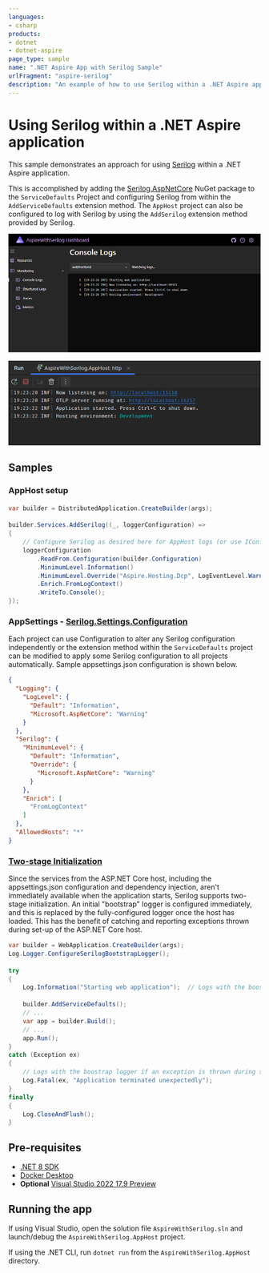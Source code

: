 ```yaml
---
languages:
- csharp
products:
- dotnet
- dotnet-aspire
page_type: sample
name: ".NET Aspire App with Serilog Sample"
urlFragment: "aspire-serilog"
description: "An example of how to use Serilog within a .NET Aspire app."
---
```


# Using Serilog within a .NET Aspire application

This sample demonstrates an approach for using [Serilog](https://github.com/serilog/serilog) within a .NET Aspire application.

This is accomplished by adding the [Serilog.AspNetCore](https://github.com/serilog/serilog-aspnetcore) NuGet package to the `ServiceDefaults` Project and configuring Serilog from within the `AddServiceDefaults` extension method. The `AppHost` project can also be configured to log with Serilog by using the `AddSerilog` extension method provided by Serilog.

![Screenshot of Aspire Dashboard showing logs of the Web Frontend Project written with Serilog](./images/dashboard-serilog-console-logs.png)

![Screenshot of AppHost logs written with Serilog](./images/apphost-serilog-console-logs.png)

## Samples

### AppHost setup

```csharp
var builder = DistributedApplication.CreateBuilder(args);

builder.Services.AddSerilog((_, loggerConfiguration) =>
{
    // Configure Serilog as desired here for AppHost logs (or use IConfiguration)
    loggerConfiguration
        .ReadFrom.Configuration(builder.Configuration)
        .MinimumLevel.Information()
        .MinimumLevel.Override("Aspire.Hosting.Dcp", LogEventLevel.Warning)
        .Enrich.FromLogContext()
        .WriteTo.Console();
});
```

### AppSettings - [Serilog.Settings.Configuration](https://github.com/serilog/serilog-settings-configuration)

Each project can use Configuration to alter any Serilog configuration independently or the extension method within the `ServiceDefaults` project can be modified to apply some Serilog configuration to all projects automatically. Sample appsettings.json configuration is shown below.

```json
{
  "Logging": {
    "LogLevel": {
      "Default": "Information",
      "Microsoft.AspNetCore": "Warning"
    }
  },
  "Serilog": {
    "MinimumLevel": {
      "Default": "Information",
      "Override": {
        "Microsoft.AspNetCore": "Warning"
      }
    },
    "Enrich": [
      "FromLogContext"
    ]
  },
  "AllowedHosts": "*"
}

```

### [Two-stage Initialization](https://github.com/serilog/serilog-aspnetcore?tab=readme-ov-file#two-stage-initialization)

Since the services from the ASP.NET Core host, including the appsettings.json configuration and dependency injection, aren't immediately available when the application starts, Serilog supports two-stage initialization. An initial "bootstrap" logger is configured immediately, and this is replaced by the fully-configured logger once the host has loaded. This has the benefit of catching and reporting exceptions thrown during set-up of the ASP.NET Core host.

```csharp
var builder = WebApplication.CreateBuilder(args);
Log.Logger.ConfigureSerilogBootstrapLogger();

try
{
    Log.Information("Starting web application");  // Logs with the boostrap logger

    builder.AddServiceDefaults();
    // ...
    var app = builder.Build();
    // ...
    app.Run();
}
catch (Exception ex)
{
    // Logs with the boostrap logger if an exception is thrown during start up
    Log.Fatal(ex, "Application terminated unexpectedly");
}
finally
{
    Log.CloseAndFlush();
}
```

## Pre-requisites

- [.NET 8 SDK](https://dotnet.microsoft.com/download/dotnet/8.0)
- [Docker Desktop](https://www.docker.com/products/docker-desktop/)
- **Optional** [Visual Studio 2022 17.9 Preview](https://visualstudio.microsoft.com/vs/preview/)

## Running the app

If using Visual Studio, open the solution file `AspireWithSerilog.sln` and launch/debug the `AspireWithSerilog.AppHost` project.

If using the .NET CLI, run `dotnet run` from the `AspireWithSerilog.AppHost` directory.
